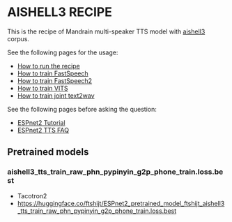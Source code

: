 # AISHELL3 RECIPE

This is the recipe of Mandrain multi-speaker TTS model with [aishell3](https://www.openslr.org/93/) corpus.

See the following pages for the usage:
- [How to run the recipe](../../TEMPLATE/tts1/README.md#how-to-run)
- [How to train FastSpeech](../../TEMPLATE/tts1/README.md#fastspeech-training)
- [How to train FastSpeech2](../../TEMPLATE/tts1/README.md#fastspeech2-training)
- [How to train VITS](../../TEMPLATE/tts1/README.md#vits-training)
- [How to train joint text2wav](../../TEMPLATE/tts1/README.md#joint-text2wav-training)

See the following pages before asking the question:
- [ESPnet2 Tutorial](https://espnet.github.io/espnet/espnet2_tutorial.html)
- [ESPnet2 TTS FAQ](../../TEMPLATE/tts1/README.md#faq)

## Pretrained models

### aishell3_tts_train_raw_phn_pypinyin_g2p_phone_train.loss.best
- Tacotron2
- https://huggingface.co/ftshijt/ESPnet2_pretrained_model_ftshijt_aishell3_tts_train_raw_phn_pypinyin_g2p_phone_train.loss.best
